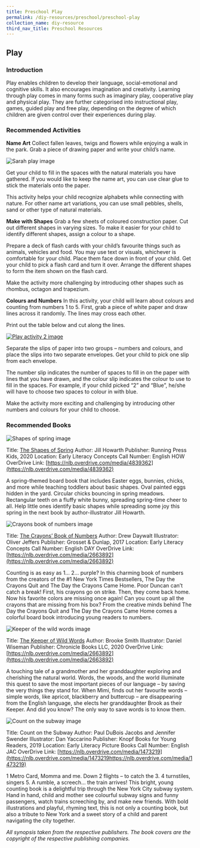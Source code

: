 ```yaml
---
title: Preschool Play
permalink: /diy-resources/preschool/preschool-play
collection_name: diy-resource
third_nav_title: Preschool Resources
---
```


## **Play**

### **Introduction**

Play enables children to develop their language, social-emotional and cognitive skills. It also encourages imagination and creativity. Learning through play comes in many forms such as imaginary play, cooperative play and physical play. They are further categorised into instructional play, games, guided play and free play, depending on the degree of which children are given control over their experiences during play.

### **Recommended Activities**

**Name Art**
Collect fallen leaves, twigs and flowers while enjoying a walk in the park. Grab a piece of drawing paper and write your child’s name.

![Sarah play image](/images/diyresources/preschool/Name_Play.jpg)

Get your child to fill in the spaces with the natural materials you have gathered. If you would like to keep the name art, you can use clear glue to stick the materials onto the paper.

This activity helps your child recognize alphabets while connecting with nature. For other name art variations, you can use small pebbles, shells, sand or other type of natural materials.

**Make with Shapes**
Grab a few sheets of coloured construction paper. Cut out different shapes in varying sizes. To make it easier for your child to identify different shapes, assign a colour to a shape.

Prepare a deck of flash cards with your child’s favourite things such as animals, vehicles and food. You may use text or visuals, whichever is comfortable for your child. Place them face down in front of your child. Get your child to pick a flash card and turn it over. Arrange the different shapes to form the item shown on the flash card.

Make the activity more challenging by introducing other shapes such as rhombus, octagon and trapezium.

**Colours and Numbers**
In this activity, your child will learn about colours and counting from numbers 1 to 5. First, grab a piece of white paper and draw lines across it randomly. The lines may cross each other.

Print out the table below and cut along the lines.

[![Play activity 2 image](/images/diyresources/preschool/Play_Activity2_small.jpg)](/images/diyresources/preschool/Play_Activity2.pdf)

Separate the slips of paper into two groups – numbers and colours, and place the slips into two separate envelopes. Get your child to pick one slip from each envelope.

The number slip indicates the number of spaces to fill in on the paper with lines that you have drawn, and the colour slip indicates the colour to use to fill in the spaces. For example, if your child picked “2” and “Blue”, he/she will have to choose two spaces to colour in with blue.

Make the activity more exciting and challenging by introducing other numbers and colours for your child to choose.

### **Recommended Books**

![Shapes of spring image](/images/diyresources/preschool/The-Shapes-of-Spring.jpg)

Title: [The Shapes of Spring](https://catalogue.nlb.gov.sg/cgi-bin/spydus.exe/ENQ/WPAC/BIBENQ?SETLVL=1&BRN=204466676)
Author: Jill Howarth
Publisher: Running Press Kids, 2020
Location: Early Literacy Concepts
Call Number: English HOW
OverDrive Link: [https://nlb.overdrive.com/media/4839362](https://nlb.overdrive.com/media/4839362)

A spring-themed board book that includes Easter eggs, bunnies, chicks, and more while teaching toddlers about basic shapes. Oval painted eggs hidden in the yard. Circular chicks bouncing in spring meadows. Rectangular teeth on a fluffy white bunny, spreading spring-time cheer to all. Help little ones identify basic shapes while spreading some joy this spring in the next book by author-illustrator Jill Howarth.

![Crayons book of numbers image](/images/diyresources/preschool/The-Crayons-Book-of-Numbers.jpg)

Title: [The Crayons’ Book of Numbers](https://catalogue.nlb.gov.sg/cgi-bin/spydus.exe/ENQ/WPAC/BIBENQ?SETLVL=1&BRN=204427756)
Author: Drew Daywalt
Illustrator: Oliver Jeffers
Publisher: Grosset & Dunlap, 2017
Location: Early Literacy Concepts
Call Number: English DAY
OverDrive Link: [https://nlb.overdrive.com/media/2663892](https://nlb.overdrive.com/media/2663892)

Counting is as easy as 1… 2… purple? In this charming book of numbers from the creators of the #1 New York Times Bestsellers, The Day the Crayons Quit and The Day the Crayons Came Home. Poor Duncan can’t catch a break! First, his crayons go on strike. Then, they come back home. Now his favorite colors are missing once again! Can you count up all the crayons that are missing from his box? From the creative minds behind The Day the Crayons Quit and The Day the Crayons Came Home comes a colorful board book introducing young readers to numbers.

![Keeper of the wild words image](/images/diyresources/preschool/The-Keeper-of-Wild-Words.png)

Title: [The Keeper of Wild Words](https://catalogue.nlb.gov.sg/cgi-bin/spydus.exe/ENQ/WPAC/BIBENQ?SETLVL=1&BRN=204398063)
Author: Brooke Smith
Illustrator: Daniel Wiseman
Publisher: Chronicle Books LLC, 2020
OverDrive Link: [https://nlb.overdrive.com/media/2663892](https://nlb.overdrive.com/media/2663892)

A touching tale of a grandmother and her granddaughter exploring and cherishing the natural world. Words, the woods, and the world illuminate this quest to save the most important pieces of our language – by saving the very things they stand for. When Mimi, finds out her favourite words – simple words, like apricot, blackberry and buttercup – are disappearing from the English language, she elects her granddaughter Brook as their Keeper. And did you know? The only way to save words is to know them.

![Count on the subway image](/images/diyresources/preschool/Count-on-the-Subway.jpg)

Title: Count on the Subway
Author: Paul DuBois Jacobs and Jennifer Swender
Illustrator: Dan Yaccarino
Publisher: Knopf Books for Young Readers, 2019
Location: Early Literacy Picture Books
Call Number: English JAC
OverDrive Link: [https://nlb.overdrive.com/media/1473219](https://nlb.overdrive.com/media/1473219https://nlb.overdrive.com/media/1473219)

1 Metro Card, Momma and me. Down 2 flights – to catch the 3. 4 turnstiles, singers 5. A rumble, a screech… the train arrives! This bright, young counting book is a delightful trip through the New York City subway system. Hand in hand, child and mother see colourful subway signs and funny passengers, watch trains screeching by, and make new friends. With bold illustrations and playful, rhyming text, this is not only a counting book, but also a tribute to New York and a sweet story of a child and parent navigating the city together.



_All synopsis taken from the respective publishers. The book covers are the copyright of the respective publishing companies._